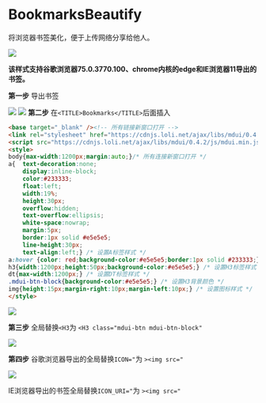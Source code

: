 # BookmarksBeautify
将浏览器书签美化，便于上传网络分享给他人。

![](https://raw.github.com/MoXiaoCC/BookmarksBeautify/master/img/1.png)

**该样式支持谷歌浏览器75.0.3770.100、chrome内核的edge和IE浏览器11导出的书签。**

**第一步**
导出书签

![](https://raw.github.com/MoXiaoCC/BookmarksBeautify/master/img/3.png)
![](https://raw.github.com/MoXiaoCC/BookmarksBeautify/master/img/2.png)
**第二步**
在`<TITLE>Bookmarks</TITLE>`后面插入

```html
<base target="_blank" /><!-- 所有链接新窗口打开 -->
<link rel="stylesheet" href="https://cdnjs.loli.net/ajax/libs/mdui/0.4.2/css/mdui.min.css"><!-- 引入MDUI css -->
<script src="https://cdnjs.loli.net/ajax/libs/mdui/0.4.2/js/mdui.min.js"></script><!-- 引入MDUI JS -->
<style>
body{max-width:1200px;margin:auto;}/* 所有连接新窗口打开 */
a{  text-decoration:none;
	display:inline-block;
	color:#233333;
	float:left;
	width:19%;
	height:30px;
    overflow:hidden;
    text-overflow:ellipsis;
    white-space:nowrap;
	margin:5px;
	border:1px solid #e5e5e5;
	line-height:30px;
	text-align:left;} /* 设置A标签样式 */
a:hover {color: red;background-color:#e5e5e5;border:1px solid #233333;} /* 设置A标签鼠标放上去的样式 */
h3{width:1200px;height:50px;background-color:#e5e5e5;} /* 设置H3标签样式 */
dt{max-width:1200px;} /* 设置DT标签样式 */
.mdui-btn-block{background-color:#e5e5e5;} /* 设置H3背景颜色 */
img{height:15px;margin-right:10px;margin-left:10px;} /* 设置图标样式 */
</style>
```

![](https://raw.github.com/MoXiaoCC/BookmarksBeautify/master/img/6.png)

**第三步**
全局替换`<H3`为
`<H3 class="mdui-btn mdui-btn-block"`

![](https://raw.github.com/MoXiaoCC/BookmarksBeautify/master/img/4.png)

**第四步**
谷歌浏览器导出的全局替换`ICON="`为
`><img src="`

![](https://raw.github.com/MoXiaoCC/BookmarksBeautify/master/img/5.png)

IE浏览器导出的书签全局替换`ICON_URI="`为
`><img src="`
